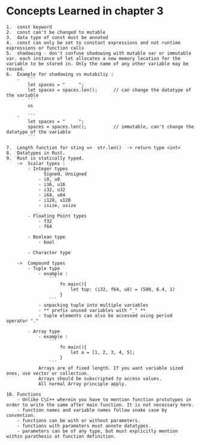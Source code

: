# Concepts Learned in chapter 3


    1.  const keyword
    2.  const can't be changed to mutable
    3.  data type of const must be annoted
    4.  const can only be set to constant expressions and not runtime expressions or function calls
    5.  shadowing - don't confuse shadowing with mutable var or immutable var. each instance of let allocates a new memory location for the variable to be stored in. Only the name of any other variable may be reused.
    6.  Example for shadowing vs mutabiliy : 
        -   ```
            let spaces = "     ";
            let spaces = spaces.len();      // can change the datatype of the variable
            ```
            vs
        
        -   ```
            let spaces = "     ";
            spaces = spaces.len();          // immutable, can't change the datatype of the variable
            ```
    
    7.  Length function for sting =>  str.len()  -> return type <int>
    8.  Datatypes in Rust.
    9.  Rust is statically typed.
        ->  Scalar types : 
            - Integer types
                  Signed, Unsigned
                - i8, u8
                - i16, u16
                - i32, u32
                - i64, u64
                - i128, u128
                - isize, usize
            
            - Floating Point types
                - f32
                - f64

            - Boolean type
                - bool

            - Character type

        ->  Compound types
            - Tuple type
                - example :
                    ```
                        fn main(){
                            let tup: (i32, f64, u8) = (500, 6.4, 1)
                        }
                    ```
                - unpacking tuple into multiple variables
                - ** prefix unused variables with "_" **
                - tuple elements can also be accessed using period operator "."

            - Array type
                - example :
                    ```
                        fn main(){
                            let a = [1, 2, 3, 4, 5];
                        }
                    ```
                Arrays are of fixed length. If you want variable sized ones, use vector or collection.
                Arrays should be subscripted to access values.
                All normal Array principle apply.

    10. Functions
        - Unlike C\C++ wherein you have to mention function prototypes in order to write the same after main function. It is not necessary here.
        - function names and variable names follow snake case by convention.
        - functions can be with or without parameters.
        - functions with parameters must annote datatypes.
        - parameters can be of any type, but must explicitly mention within parathesis at function definition.